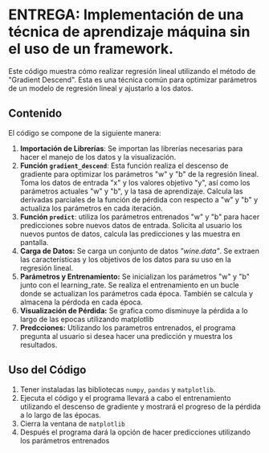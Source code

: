 # **ENTREGA: Implementación de una técnica de aprendizaje máquina sin el uso de un framework.**
Este código muestra cómo realizar regresión lineal utilizando el método de "Gradient Descend". Esta es una técnica común para optimizar
parámetros de un modelo de regresión lineal y ajustarlo a los datos.

## Contenido
El código se compone de la siguiente manera:
1. **Importación de Librerías**: Se importan las librerías necesarias para hacer el manejo de los datos y la visualización.
2. **Función `gradient_descend`**: Esta función realiza el descenso de gradiente para optimizar los parámetros "w" y "b"
de la regresión lineal. Toma los datos de entrada "x" y los valores objetivo "y", así como los parámetros actuales
"w" y "b", y la tasa de aprendizaje. Calcula las derivadas parciales de la función de pérdida con respecto
a "w" y "b" y actualiza los parámetros en cada iteración.
3. **Función `predict`**:  utiliza los parámetros entrenados "w" y "b" para hacer predicciones sobre nuevos datos de entrada.
Solicita al usuario los nuevos puntos de datos, calcula las predicciones y las muestra en pantalla.
4. **Carga de Datos:** Se carga un conjunto de datos _"wine.data"_. Se extraen las características y los objetivos de los datos para su uso en
la regresión lineal.
5. **Parámetros y Entrenamiento:** Se inicializan los parámetros "w" y "b" junto con el learning_rate. Se realiza el entrenamiento en un bucle
donde se actualizan los parámetros cada época. También se calcula y almacena la pérdoda en cada época.
6. **Visualización de Pérdida:** Se grafica como disminuye la pérdida a lo largo de las epocas utilizando matplotlib
7. **Predcciones:** Utilizando los parametros entrenados, el programa pregunta al usuario si desea hacer una predicción y muestra los resultados.

## Uso del Código

1. Tener instaladas las bibliotecas `numpy`, `pandas` y `matplotlib`.
2. Ejecuta el código y el programa llevará a cabo el entrenamiento utilizando el descenso de gradiente y mostrará el progreso de la pérdida a lo largo de las épocas.
3. Cierra la ventana de `matplotlib`
4. Después el programa dará la opción de hacer predicciones utilizando los parámetros entrenados
